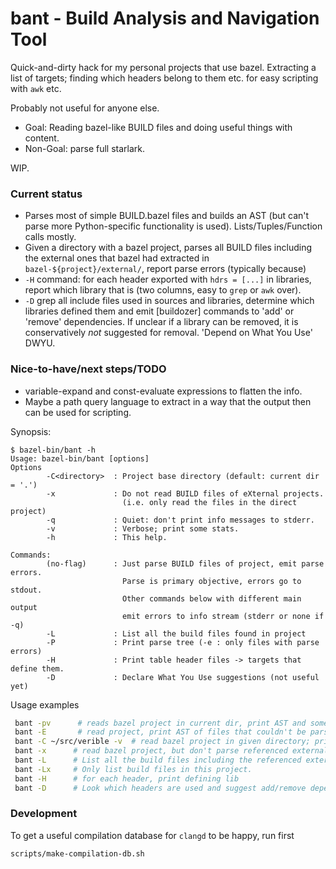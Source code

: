 bant - Build Analysis and Navigation Tool
=========================================

Quick-and-dirty hack for my personal projects that use bazel. Extracting a list
of targets; finding which headers belong to them etc. for easy scripting with
`awk` etc.

Probably not useful for anyone else.

 * Goal: Reading bazel-like BUILD files and doing useful things with content.
 * Non-Goal: parse full starlark.

WIP.

### Current status

 * Parses most of simple BUILD.bazel files and builds an AST (but can't parse
   more Python-specific functionality is used). Lists/Tuples/Function calls
   mostly.
 * Given a directory with a bazel project, parses all BUILD files including
   the external ones that bazel had extracted in `bazel-${project}/external/`,
   report parse errors (typically because)
 * `-H` command: for each header exported with `hdrs = [...]` in libraries,
   report which library that is (two columns, easy to `grep` or `awk` over).
 * `-D` grep all include files used in sources and libraries, determine which
   libraries defined them and emit [buildozer] commands to 'add' or 'remove'
   dependencies. If unclear if a library can be removed, it is conservatively
   _not_ suggested for removal. 'Depend on What You Use' DWYU.

### Nice-to-have/next steps/TODO

  * variable-expand and const-evaluate expressions to flatten the info.
  * Maybe a path query language to extract in a way that the output
    then can be used for scripting.

Synopsis:

```
$ bazel-bin/bant -h
Usage: bazel-bin/bant [options]
Options
        -C<directory>  : Project base directory (default: current dir = '.')
        -x             : Do not read BUILD files of eXternal projects.
                         (i.e. only read the files in the direct project)
        -q             : Quiet: don't print info messages to stderr.
        -v             : Verbose; print some stats.
        -h             : This help.

Commands:
        (no-flag)      : Just parse BUILD files of project, emit parse errors.
                         Parse is primary objective, errors go to stdout.
                         Other commands below with different main output
                         emit errors to info stream (stderr or none if -q)
        -L             : List all the build files found in project
        -P             : Print parse tree (-e : only files with parse errors)
        -H             : Print table header files -> targets that define them.
        -D             : Declare What You Use suggestions (not useful yet)
```

Usage examples

```bash
 bant -pv      # reads bazel project in current dir, print AST and some stats
 bant -E       # read project, print AST of files that couldn't be parsed
 bant -C ~/src/verible -v  # read bazel project in given directory; print stats
 bant -x      # read bazel project, but don't parse referenced external projects
 bant -L      # List all the build files including the referenced external
 bant -Lx     # Only list build files in this project.
 bant -H      # for each header, print defining lib
 bant -D      # Look which headers are used and suggest add/remove dependencies
```

### Development

To get a useful compilation database for `clangd` to be happy, run first

```
scripts/make-compilation-db.sh
```
